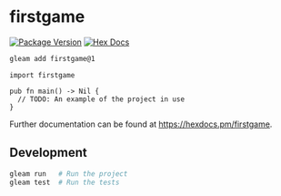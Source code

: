 # firstgame

[![Package Version](https://img.shields.io/hexpm/v/firstgame)](https://hex.pm/packages/firstgame)
[![Hex Docs](https://img.shields.io/badge/hex-docs-ffaff3)](https://hexdocs.pm/firstgame/)

```sh
gleam add firstgame@1
```
```gleam
import firstgame

pub fn main() -> Nil {
  // TODO: An example of the project in use
}
```

Further documentation can be found at <https://hexdocs.pm/firstgame>.

## Development

```sh
gleam run   # Run the project
gleam test  # Run the tests
```

